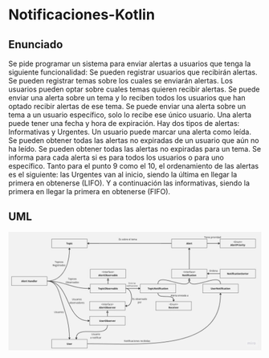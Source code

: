 # Notificaciones-Kotlin

## Enunciado

Se pide programar un sistema para enviar alertas a usuarios que tenga la siguiente funcionalidad:
Se pueden registrar usuarios que recibirán alertas. 
Se pueden registrar temas sobre los cuales se enviarán alertas.
Los usuarios pueden optar sobre cuales temas quieren recibir alertas.
Se puede enviar una alerta sobre un tema y lo reciben todos los usuarios que han optado recibir alertas de ese tema.
Se puede enviar una alerta sobre un tema a un usuario específico, solo lo recibe ese único usuario.
Una alerta puede tener una fecha y hora de expiración. 
Hay dos tipos de alertas: Informativas y Urgentes.
Un usuario puede marcar una alerta como leída.
Se pueden obtener todas las alertas no expiradas de un usuario que aún no ha leído. 
Se pueden obtener todas las alertas no expiradas para un tema. Se informa para cada alerta si es para todos los usuarios o para uno específico.
Tanto para el punto 9 como el 10, el ordenamiento de las alertas es el siguiente: las Urgentes van al inicio, siendo la última en llegar la primera en obtenerse (LIFO). Y a continuación las informativas, siendo la primera en llegar la primera en obtenerse (FIFO).

## UML

![UML](doc/UML.jpg)
